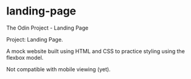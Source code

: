 # landing-page
The Odin Project - Landing Page

Project: Landing Page.

A mock website built using HTML and CSS to practice styling using the flexbox model.

Not compatible with mobile viewing (yet).
